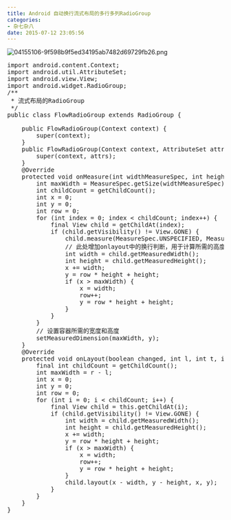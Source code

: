 ```yaml
---
title: Android 自动换行流式布局的多行多列RadioGroup
categories:
- 杂七杂八
date: 2015-07-12 23:05:56
---
```

<!-- more -->
![04155106-9f598b9f5ed34195ab7482d69729fb26.png](/upload/2015/07/201507121436713650204443.png "201507121436713650204443.png")

<pre class="brush:java;toolbar:false">import android.content.Context;
import android.util.AttributeSet;
import android.view.View;
import android.widget.RadioGroup;
/**
 * 流式布局的RadioGroup
 */
public class FlowRadioGroup extends RadioGroup {
    
    public FlowRadioGroup(Context context) {
        super(context);
    }
    public FlowRadioGroup(Context context, AttributeSet attrs) {
        super(context, attrs);
    }
    @Override
    protected void onMeasure(int widthMeasureSpec, int heightMeasureSpec) {
        int maxWidth = MeasureSpec.getSize(widthMeasureSpec);
        int childCount = getChildCount();
        int x = 0;
        int y = 0;
        int row = 0;
        for (int index = 0; index &lt; childCount; index++) {
            final View child = getChildAt(index);
            if (child.getVisibility() != View.GONE) {
                child.measure(MeasureSpec.UNSPECIFIED, MeasureSpec.UNSPECIFIED);
                // 此处增加onlayout中的换行判断，用于计算所需的高度
                int width = child.getMeasuredWidth();
                int height = child.getMeasuredHeight();
                x += width;
                y = row * height + height;
                if (x &gt; maxWidth) {
                    x = width;
                    row++;
                    y = row * height + height;
                }
            }
        }
        // 设置容器所需的宽度和高度
        setMeasuredDimension(maxWidth, y);
    }
    @Override
    protected void onLayout(boolean changed, int l, int t, int r, int b) {
        final int childCount = getChildCount();
        int maxWidth = r - l;
        int x = 0;
        int y = 0;
        int row = 0;
        for (int i = 0; i &lt; childCount; i++) {
            final View child = this.getChildAt(i);
            if (child.getVisibility() != View.GONE) {
                int width = child.getMeasuredWidth();
                int height = child.getMeasuredHeight();
                x += width;
                y = row * height + height;
                if (x &gt; maxWidth) {
                    x = width;
                    row++;
                    y = row * height + height;
                }
                child.layout(x - width, y - height, x, y);
            }
        }
    }
}</pre>